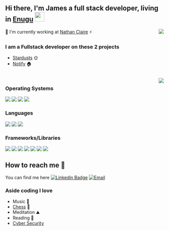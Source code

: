 ## Hi there, I'm James a full stack developer, living in [Enugu](https://goo.gl/maps/u1KVey8AESexxWfWA) <img src="https://raw.githubusercontent.com/MartinHeinz/MartinHeinz/master/wave.gif" width="30px">

<img align="right" src="https://github-readme-stats.vercel.app/api?username=jamescndubuisi&count_private=true&show_icons=true&hide_title=true&hide=stars,contribs&theme=dracula" />

👻 I'm currently working at [Nathan Claire](https://ncgafrica.com/) ⚡

### I am a Fullstack developer on these 2 projects

- [Stardusts](https://www.stardusts.org/) 🌞
- [Notify](https://notify.stardusts.org/) 🏠

<br>

<img align="right" src="https://github-readme-stats.vercel.app/api/top-langs/?username=jamescndubuisi&hide=HTML,CSS&theme=dracula&langs_count=10" />

### Operating Systems
![](https://img.shields.io/badge/Linux-informational?style=flat&logo=Linux&logoColor=white&color=6A6C6E)
![](https://img.shields.io/badge/Windows-informational?style=flat&logo=Windows&logoColor=white&color=6A6C6E)
![](https://img.shields.io/badge/MacOS-informational?style=flat&logo=Apple&logoColor=white&color=6A6C6E)
![](https://img.shields.io/badge/KaliLinux-informational?style=flat&logo=KaliLinux&logoColor=white&color=6A6C6E)

### Languages
![](https://img.shields.io/badge/JS-informational?style=flat&logo=JavaScript&logoColor=white&color=6A6C6E)
![](https://img.shields.io/badge/CSS3-informational?style=flat&logo=CSS3&logoColor=white&color=6A6C6E)
![](https://img.shields.io/badge/Python-informational?style=flat&logo=Python&logoColor=white&color=6A6C6E)



### Frameworks/Libraries
[![](https://img.shields.io/badge/Node-informational?style=flat&logo=Node.JS&logoColor=white&color=6A6C6E)](https://github.com/nodejs/node)
[![](https://img.shields.io/badge/Express-informational?style=flat&logo=Express&logoColor=white&color=6A6C6E)](https://github.com/expressjs/express)
[![](https://img.shields.io/badge/React-informational?style=flat&logo=React&logoColor=white&color=6A6C6E)](https://github.com/facebook/react)
[![](https://img.shields.io/badge/Redux-informational?style=flat&logo=Redux&logoColor=white&color=6A6C6E)](https://github.com/reduxjs/redux)
[![](https://img.shields.io/badge/Django-informational?style=flat&logo=Django&logoColor=white&color=6A6C6E)](https://github.com/django/django)
[![](https://img.shields.io/badge/Pandas-informational?style=flat&logo=Pandas&logoColor=white&color=6A6C6E)](https://github.com/pandas-dev/pandas)
[![](https://img.shields.io/badge/Numpy-informational?style=flat&logo=Numpy&logoColor=white&color=6A6C6E)](https://github.com/numpy/numpy)




## How to reach me 🤙
You can find me here [![Linkedin Badge](https://img.shields.io/badge/LinkedIn-grey?style=flat-square&logo=Linkedin&logoColor=blue&link=https://www.linkedin.com/in/jamescndubuisi/)](https://www.linkedin.com/in/jamescndubuisi/) [![Email](https://img.shields.io/badge/Twitter-grey?style=flat-square&logo=Twitter&logoColor=Blue&link=mailto:jamescndubuisi@gmail.com)](mailto:jamescndubuisi@gmail.com)
 
### Aside coding I love
- Music 🏓
- [Chess](https://lichess.org/@/TheJust) 🔫
- Meditation ⛰
- Reading 📖
- [Cyber Security](https://tryhackme.com/p/thejust) 


<!-- Links to your social media accounts -->

[1]: https://twitter.com/thejustmystic
[2]: https://www.linkedin.com/in/jamescndubuisi/

<!--**CutiePi/CutiePi** is a ✨ _special_ ✨ repository because its `README.md` (this file) appears on your GitHub profile.

Here are some ideas to get you started:

- 🔭 I’m currently working on ...
- 🌱 I’m currently learning ...
- 👯 I’m looking to collaborate on ...
- 🤔 I’m looking for help with ...
- 💬 Ask me about ...
- 📫 How to reach me: ...
- 😄 Pronouns: ...
- ⚡ Fun fact: ...
-->
